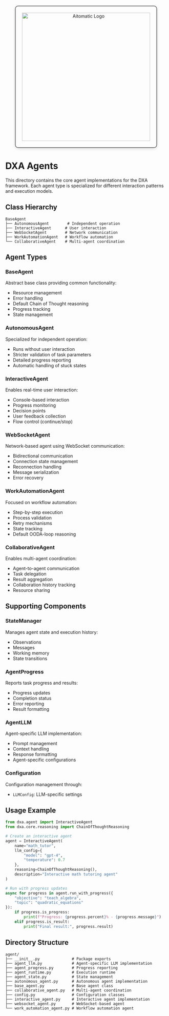 <!-- markdownlint-disable MD041 -->
<!-- markdownlint-disable MD033 -->
<p align="center">
    <img src="https://cdn.prod.website-files.com/62a10970901ba826988ed5aa/62d942adcae82825089dabdb_aitomatic-logo-black.png" alt="Aitomatic Logo" width="400" style="border: 2px solid #666; border-radius: 10px; padding: 20px; box-shadow: 0 4px 8px rgba(0,0,0,0.1);"/>
</p>

# DXA Agents

This directory contains the core agent implementations for the DXA framework. Each agent type is specialized for different interaction patterns and execution models.

## Class Hierarchy

```text
BaseAgent
├── AutonomousAgent        # Independent operation
├── InteractiveAgent      # User interaction
├── WebSocketAgent        # Network communication
├── WorkAutomationAgent   # Workflow automation
└── CollaborativeAgent    # Multi-agent coordination
```

## Agent Types

### BaseAgent

Abstract base class providing common functionality:

- Resource management
- Error handling
- Default Chain of Thought reasoning
- Progress tracking
- State management

### AutonomousAgent

Specialized for independent operation:

- Runs without user interaction
- Stricter validation of task parameters
- Detailed progress reporting
- Automatic handling of stuck states

### InteractiveAgent

Enables real-time user interaction:

- Console-based interaction
- Progress monitoring
- Decision points
- User feedback collection
- Flow control (continue/stop)

### WebSocketAgent

Network-based agent using WebSocket communication:

- Bidirectional communication
- Connection state management
- Reconnection handling
- Message serialization
- Error recovery

### WorkAutomationAgent

Focused on workflow automation:

- Step-by-step execution
- Process validation
- Retry mechanisms
- State tracking
- Default OODA-loop reasoning

### CollaborativeAgent

Enables multi-agent coordination:

- Agent-to-agent communication
- Task delegation
- Result aggregation
- Collaboration history tracking
- Resource sharing

## Supporting Components

### StateManager

Manages agent state and execution history:

- Observations
- Messages
- Working memory
- State transitions

### AgentProgress

Reports task progress and results:

- Progress updates
- Completion status
- Error reporting
- Result formatting

### AgentLLM

Agent-specific LLM implementation:

- Prompt management
- Context handling
- Response formatting
- Agent-specific configurations

### Configuration

Configuration management through:

- `LLMConfig`: LLM-specific settings

## Usage Example

```python
from dxa.agent import InteractiveAgent
from dxa.core.reasoning import ChainOfThoughtReasoning

# Create an interactive agent
agent = InteractiveAgent(
    name="math_tutor",
    llm_config={
        "model": "gpt-4",
        "temperature": 0.7
    },
    reasoning=ChainOfThoughtReasoning(),
    description="Interactive math tutoring agent"
)

# Run with progress updates
async for progress in agent.run_with_progress({
    "objective": "teach_algebra",
    "topic": "quadratic_equations"
}):
    if progress.is_progress:
        print(f"Progress: {progress.percent}% - {progress.message}")
    elif progress.is_result:
        print("Final result:", progress.result)
```

## Directory Structure

```text
agent/
├── __init__.py              # Package exports
├── agent_llm.py             # Agent-specific LLM implementation
├── agent_progress.py        # Progress reporting
├── agent_runtime.py         # Execution runtime
├── agent_state.py           # State management
├── autonomous_agent.py      # Autonomous agent implementation
├── base_agent.py            # Base agent class
├── collaborative_agent.py   # Multi-agent coordination
├── config.py                # Configuration classes
├── interactive_agent.py     # Interactive agent implementation
├── websocket_agent.py       # WebSocket-based agent
└── work_automation_agent.py # Workflow automation agent
```
